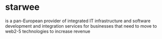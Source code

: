 # starwee
is a pan-European provider of integrated IT infrastructure and software development and integration services for businesses that need to move to web2-5 technologies to increase revenue
